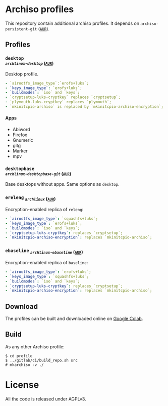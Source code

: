 # Archiso profiles

This repository contain additional archiso profiles.
It depends on `archiso-persistent-git` ([`AUR`](https://aur.archlinux.org/packages/archiso-persistent-git)).

## Profiles

### `desktop` <br> <sub>*`archlinux-desktop`* ([`AUR`](https://aur.archlinux.org/packages/archlinux-desktop))</sub>
Desktop profile.
```yaml
- `airootfs_image_type`:`erofs+luks`;
- `keys_image_type`: `erofs+luks`;
- `buildmodes`: `iso` and `keys`;
- `cryptsetup-luks-cryptkey` replaces `cryptsetup`;
- `plymouth-luks-cryptkey` replaces `plymouth`;
- `mkinitcpio-archiso` is replaced by `mkinitcpio-archiso-encryption`;
```

#### Apps
- Abiword
- Firefox
- Gnumeric
- gitg
- Marker
- mpv

### `desktopbase` <br> <sub>*`archlinux-desktopbase-git`* ([`AUR`](https://aur.archlinux.org/packages/archlinux-desktopbase-git))</sub>
Base desktops without apps. Same options as `desktop`.

### `ereleng` <sub>*`archlinux`* ([`AUR`](https://aur.archlinux.org/packages/archlinux))</sub>

Encryption-enabled replica of `releng`:
```yaml
- `airootfs_image_type`: `squashfs+luks`;
- `keys_image_type`: `erofs+luks`;
- `buildmodes`: `iso` and `keys`;
- `cryptsetup-luks-cryptkey`: replaces `cryptsetup`;
- `mkinitcpio-archiso-encryption`: replaces `mkinitcpio-archiso`;
```

### `ebaseline` <sub>*`archlinux-ebaseline`* ([`AUR`](https://aur.archlinux.org/packages/archlinux-ebaseline))</sub>
Encryption-enabled replica of `baseline`:
```yaml
- `airootfs_image_type`: `erofs+luks`;
- `keys_image_type`: `squashfs+luks`;
- `buildmodes`: `iso` and `keys`;
- `cryptsetup-luks-cryptkey`: replaces `cryptsetup`;
- `mkinitcpio-archiso-encryption`: replaces `mkinitcpio-archiso`;
```

## Download

The profiles can be built and downloaded online on
[Google Colab](https://colab.research.google.com/github/tallero/archiso-profiles/blob/noapps/jupyter/jupyter.ipynb).

## Build

As any other Archiso profile:

```
$ cd profile
$ ../gitlab/ci/build_repo.sh src
# mkarchiso -v ./ 
```

# License

All the code is released under AGPLv3.
